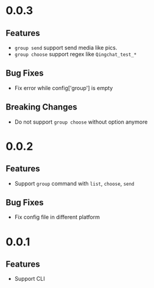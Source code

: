 # 0.0.3

## Features

- `group send` support send media like pics.
- `group choose` support regex like `Qingchat_test_*`

## Bug Fixes

- Fix error while config['group'] is empty

## Breaking Changes

- Do not support `group choose` without option anymore

# 0.0.2

## Features

- Support `group` command with `list`, `choose`, `send`

## Bug Fixes

- Fix config file in different platform

# 0.0.1

## Features

- Support CLI